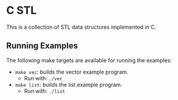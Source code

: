 # C STL
This is a collection of STL data structures implemented in C.

## Running Examples
The following make targets are available for running the examples:
- `make vec`: builds the vector example program.
    - Run with: `./vec`
- `make list`: builds the list example program.
    - Run with: `./list`